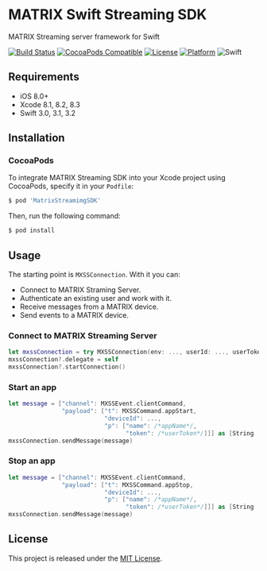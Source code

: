 # MATRIX Swift Streaming SDK
MATRIX Streaming server framework for Swift

[![Build Status](https://travis-ci.org/matrix-io/matrix-streaming-swift-sdk.svg?branch=master)](https://travis-ci.org/matrix-io/matrix-streaming-swift-sdk)
[![CocoaPods Compatible](https://img.shields.io/cocoapods/v/MatrixStreamimgSDK.svg)](https://img.shields.io/cocoapods/v/MatrixStreamimgSDK.svg)
[![License](https://img.shields.io/cocoapods/l/ImagePicker.svg?style=flat)](http://cocoadocs.org/docsets/ImagePicker)
[![Platform](https://img.shields.io/cocoapods/p/ImagePicker.svg?style=flat)](http://cocoadocs.org/docsets/ImagePicker)
![Swift](https://img.shields.io/badge/%20in-swift%203.0-orange.svg)
## Requirements

- iOS 8.0+
- Xcode 8.1, 8.2, 8.3
- Swift 3.0, 3.1, 3.2

## Installation

### CocoaPods

To integrate MATRIX Streaming SDK into your Xcode project using CocoaPods, specify it in your `Podfile`:

```ruby
$ pod 'MatrixStreamimgSDK'
```

Then, run the following command:

```bash
$ pod install
```
## Usage

The starting point is `MXSSConnection`. With it you can:
- Connect to MATRIX Straming Server.
- Authenticate an existing user and work with it.
- Receive messages from a MATRIX device.
- Send events to a MATRIX device.

### Connect to MATRIX Streaming Server

```swift
let mxssConnection = try MXSSConnection(env: ..., userId: ..., userToken: ..., debug: ...)
mxssConnection?.delegate = self
mxssConnection?.startConnection()
```

### Start an app

```swift
let message = ["channel": MXSSEvent.clientCommand,
               "payload": ["t": MXSSCommand.appStart,
                           "deviceId": ...,
                           "p": ["name": /*appName*/,
                                 "token": /*userToken*/]]] as [String : Any]
mxssConnection.sendMessage(message)
```

### Stop an app

```swift
let message = ["channel": MXSSEvent.clientCommand,
               "payload": ["t": MXSSCommand.appStop,
                           "deviceId": ...,
                           "p": ["name": /*appName*/,
                                 "token": /*userToken*/]]] as [String : Any]
mxssConnection.sendMessage(message)
```

## License

This project is released under the [MIT License](LICENSE.md).
